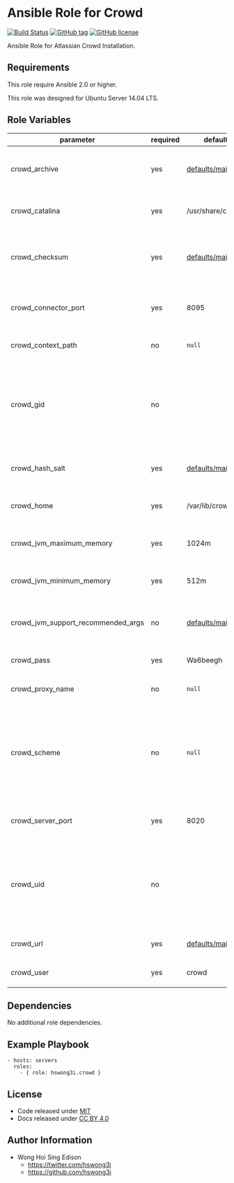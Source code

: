 Ansible Role for Crowd
======================

[![Build Status](https://travis-ci.org/pantarei/ansible-role-crowd.svg?branch=master)](https://travis-ci.org/pantarei/ansible-role-crowd)
[![GitHub tag](https://img.shields.io/github/tag/pantarei/ansible-role-crowd.svg)](https://github.com/pantarei/ansible-role-crowd)
[![GitHub license](https://img.shields.io/github/license/pantarei/ansible-role-crowd.svg)](https://github.com/pantarei/ansible-role-crowd/blob/master/LICENSE)

Ansible Role for Atlassian Crowd Installation.

Requirements
------------

This role require Ansible 2.0 or higher.

This role was designed for Ubuntu Server 14.04 LTS.

Role Variables
--------------

<table>
<colgroup>
<col width="20%" />
<col width="20%" />
<col width="20%" />
<col width="20%" />
<col width="20%" />
</colgroup>
<thead>
<tr class="header">
<th>parameter</th>
<th>required</th>
<th>default</th>
<th>choices</th>
<th>comments</th>
</tr>
</thead>
<tbody>
<tr class="odd">
<td>crowd_archive</td>
<td>yes</td>
<td><a href="https://github.com/pantarei/ansible-role-crowd/blob/master/defaults/main.yml">defaults/main.yml</a></td>
<td></td>
<td>Download archive filename for cache during (re)install.</td>
</tr>
<tr class="even">
<td>crowd_catalina</td>
<td>yes</td>
<td>/usr/share/crowd</td>
<td></td>
<td>Location for the Crowd installation directory.</td>
</tr>
<tr class="odd">
<td>crowd_checksum</td>
<td>yes</td>
<td><a href="https://github.com/pantarei/ansible-role-crowd/blob/master/defaults/main.yml">defaults/main.yml</a></td>
<td></td>
<td>Download archive sha256 checksum for cache during (re)install.</td>
</tr>
<tr class="even">
<td>crowd_connector_port</td>
<td>yes</td>
<td>8095</td>
<td></td>
<td>Crowd Apache Tomcat connector port.</td>
</tr>
<tr class="odd">
<td>crowd_context_path</td>
<td>no</td>
<td><code>null</code></td>
<td></td>
<td>Pass value as <code>path</code> to <a href="https://github.com/pantarei/ansible-role-crowd/blob/master/templates/usr/share/crowd/apache-tomcat/conf/server.xml.j2">template</a>.</td>
</tr>
<tr class="even">
<td>crowd_gid</td>
<td>no</td>
<td></td>
<td></td>
<td>Specifying the GID for shared storage. NOTE: This value should only be set once before deploying and then never changed.</td>
</tr>
<tr class="odd">
<td>crowd_hash_salt</td>
<td>yes</td>
<td><a href="https://github.com/pantarei/ansible-role-crowd/blob/master/defaults/main.yml">defaults/main.yml</a></td>
<td></td>
<td>Specific password hash salt for sha512.</td>
</tr>
<tr class="even">
<td>crowd_home</td>
<td>yes</td>
<td>/var/lib/crowd</td>
<td></td>
<td>Location for the Crowd home directory.</td>
</tr>
<tr class="odd">
<td>crowd_jvm_maximum_memory</td>
<td>yes</td>
<td>1024m</td>
<td></td>
<td>Crowd JVM maximum memory usage.</td>
</tr>
<tr class="even">
<td>crowd_jvm_minimum_memory</td>
<td>yes</td>
<td>512m</td>
<td></td>
<td>Crowd JVM minimum memory usage.</td>
</tr>
<tr class="odd">
<td>crowd_jvm_support_recommended_args</td>
<td>no</td>
<td><a href="https://github.com/pantarei/ansible-role-crowd/blob/master/defaults/main.yml">defaults/main.yml</a></td>
<td></td>
<td>Atlassian Support recommended JVM arguments.</td>
</tr>
<tr class="even">
<td>crowd_pass</td>
<td>yes</td>
<td>Wa6beegh</td>
<td></td>
<td>Password for Crowd system user.</td>
</tr>
<tr class="odd">
<td>crowd_proxy_name</td>
<td>no</td>
<td><code>null</code></td>
<td></td>
<td>Pass value as <code>proxyName</code> to <a href="https://github.com/pantarei/ansible-role-crowd/blob/master/templates/usr/share/crowd/conf/server.xml.j2">template</a>.</td>
</tr>
<tr class="even">
<td>crowd_scheme</td>
<td>no</td>
<td><code>null</code></td>
<td><ul>
<li><code>null</code></li>
<li>http</li>
<li>https</li>
</ul></td>
<td>Install Crowd in standalone mode if <code>null</code>, or integrating with Apache using HTTP if <code>http</code>, or integrating with Apache using HTTPS if <code>https</code>.</td>
</tr>
<tr class="odd">
<td>crowd_server_port</td>
<td>yes</td>
<td>8020</td>
<td></td>
<td>Crowd Apache Tomcat server port.</td>
</tr>
<tr class="even">
<td>crowd_uid</td>
<td>no</td>
<td></td>
<td></td>
<td>Specifying the UID for shared storage. NOTE: This value should only be set once before deploying and then never changed.</td>
</tr>
<tr class="odd">
<td>crowd_url</td>
<td>yes</td>
<td><a href="https://github.com/pantarei/ansible-role-crowd/blob/master/defaults/main.yml">defaults/main.yml</a></td>
<td></td>
<td>URL for download archive.</td>
</tr>
<tr class="even">
<td>crowd_user</td>
<td>yes</td>
<td>crowd</td>
<td></td>
<td>Username for Crowd system user.</td>
</tr>
</tbody>
</table>

Dependencies
------------

No additional role dependencies.

Example Playbook
----------------

    - hosts: servers
      roles:
        - { role: hswong3i.crowd }

License
-------

-   Code released under [MIT](https://github.com/pantarei/ansible-role-crowd/blob/master/LICENSE)
-   Docs released under [CC BY 4.0](http://creativecommons.org/licenses/by/4.0/)

Author Information
------------------

-   Wong Hoi Sing Edison
    -   <a href="https://twitter.com/hswong3i" class="uri" class="uri">https://twitter.com/hswong3i</a>
    -   <a href="https://github.com/hswong3i" class="uri" class="uri">https://github.com/hswong3i</a>

